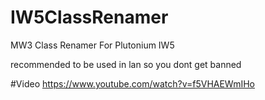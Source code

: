 # IW5ClassRenamer
MW3 Class Renamer For Plutonium IW5

recommended to be used in lan so you dont get banned

#Video
https://www.youtube.com/watch?v=f5VHAEWmIHo
